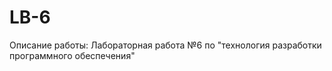 # LB-6
Описание работы:
Лабораторная работа №6 по "технология разработки программного обеспечения"

